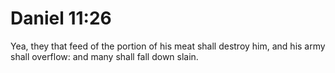 # Daniel 11:26

Yea, they that feed of the portion of his meat shall destroy him, and his army shall overflow: and many shall fall down slain.